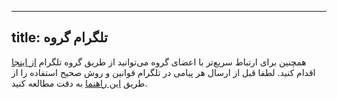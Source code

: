 ----------
title: تلگرام گروه
----------
همچنین برای ارتباط سریع‌تر با اعضای گروه می‌توانید از طریق گروه تلگرام [از اینجا](https://t.me/joinchat/A593_UQXpLnrVEOWCX8ScQ) اقدام کنید. لطفا قبل از ارسال هر پیامی در تلگرام قوانین و روش صحیح استفاده را از طریق [این راهنما](http://wiki.ubuntu-ir.org/IrcGuide) به دقت مطالعه کنید.

